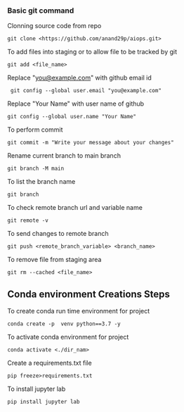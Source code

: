 
### Basic git command

Clonning source code from repo

```
git clone <https://github.com/anand29p/aiops.git>
```

To add files into staging or to allow file to be tracked by git
```
git add <file_name>
```

Replace "you@example.com" with github email id
```
 git config --global user.email "you@example.com"
```

Replace "Your Name" with user name of github
```
git config --global user.name "Your Name"
```

To perform commit
```
git commit -m "Write your message about your changes"
```

Rename current branch to main branch
```
git branch -M main
```

To list the branch name
```
git branch
```

To check remote branch url and variable name
```
git remote -v
```


To send changes to remote branch
```
git push <remote_branch_variable> <branch_name>
```

To remove file from staging area
```
git rm --cached <file_name>
```

## Conda environment Creations Steps

 To create conda run time environment for project
```
conda create -p  venv python==3.7 -y
```
 To activate conda environment for project

```
conda activate <./dir_nam>
```

Create a requirements.txt file
```
pip freeze>requirements.txt
```

To install jupyter lab
```
pip install jupyter lab
```

